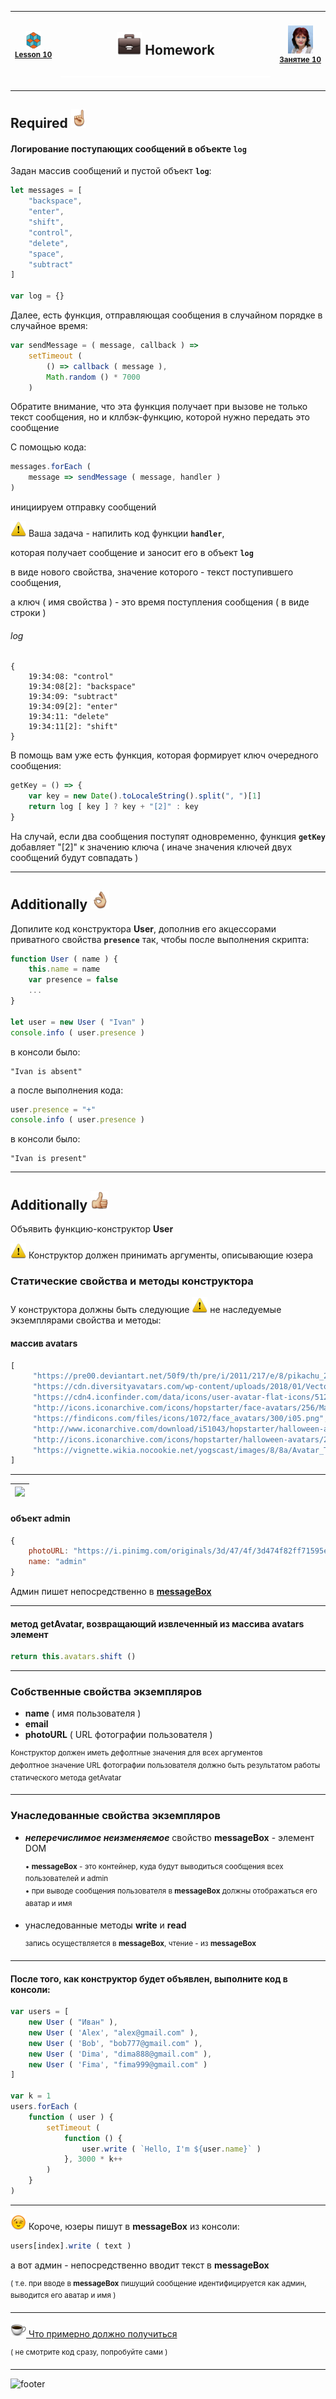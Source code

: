 [footer]: https://github.com/garevna/js-course/raw/master/images/a-level-ico.png?raw=true
[hw-40]: https://raw.githubusercontent.com/garevna/a-level-js-lessons/master/ico/briefcase-40.png
[point-30]: https://raw.githubusercontent.com/garevna/a-level-js-lessons/master/ico/point_up-30.png
[ok-30]: https://raw.githubusercontent.com/garevna/a-level-js-lessons/master/ico/ok-30.png
[super-30]: https://raw.githubusercontent.com/garevna/a-level-js-lessons/master/ico/super-30.png
[warn-25]: https://raw.githubusercontent.com/garevna/a-level-js-lessons/master/ico/warning-25.png
[wink-25]: https://raw.githubusercontent.com/garevna/a-level-js-lessons/master/ico/wink-25.png
[cap-25]: https://raw.githubusercontent.com/garevna/a-level-js-lessons/master/ico/coffee-25.png
[ico25]: https://raw.githubusercontent.com/garevna/a-level-js-lessons/master/ico/a-level-25.png
[space-800]: https://raw.githubusercontent.com/garevna/a-level-js-lessons/master/ico/space-800.png
[me]: https://raw.githubusercontent.com/garevna/a-level-js-lessons/master/ico/myPhoto-40.png "Ⓒ Irina Fylyppova ( garevna ) 2019"

| ![ico25] <br/><sup>[**Lesson&nbsp;10**](../lessons/lesson-10.md)</sup> | <h2>![hw-40] Homework</h2>![space-800] | ![me] <br/><sup>[**Занятие&nbsp;10**](../lessons/lesson-10.md)</sup> |
|-|-|-|

______________________________________________________________________________

## Required ![point-30]

#### Логирование поступающих сообщений в объекте **`log`**

Задан массив сообщений и пустой объект **`log`**:

```javascript
let messages = [
    "backspace",
    "enter",
    "shift",
    "control",
    "delete",
    "space",
    "subtract"
]

var log = {}
```

Далее, есть функция, отправляющая сообщения в случайном порядке в случайное время:

```javascript
var sendMessage = ( message, callback ) =>
    setTimeout (
        () => callback ( message ),
        Math.random () * 7000
    )
```

Обратите внимание, что эта функция получает при вызове не только текст сообщения, но и кллбэк-функцию, которой нужно передать это сообщение

С помощью кода:

```javascript
messages.forEach (
    message => sendMessage ( message, handler )
)
```

инициируем отправку сообщений

![warn-25] Ваша задача - напилить код функции **`handler`**,

которая получает сообщение и заносит его в объект **`log`**

в виде нового свойства, значение которого - текст поступившего сообщения,

а ключ ( имя свойства ) - это время поступления сообщения ( в виде строки )

###### log

```
{
    19:34:08: "control"
    19:34:08[2]: "backspace"
    19:34:09: "subtract"
    19:34:09[2]: "enter"
    19:34:11: "delete"
    19:34:11[2]: "shift"
}
```

В помощь вам уже есть функция, которая формирует ключ очередного сообщения:

```javascript
getKey = () => {
    var key = new Date().toLocaleString().split(", ")[1]
    return log [ key ] ? key + "[2]" : key
}
```

На случай, если два сообщения поступят одновременно, функция **`getKey`** добавляет "[2]" к значению ключа ( иначе значения ключей двух сообщений будут совпадать )

______________________________________________________________________________

## Additionally ![ok-30]

Допилите код конструктора **User**, дополнив его акцессорами приватного свойства **`presence`** так, чтобы после выполнения скрипта:

```javascript
function User ( name ) {
    this.name = name
    var presence = false
    ...
}

let user = new User ( "Ivan" )
console.info ( user.presence )
```

в консоли было:

```
"Ivan is absent"
```

а после выполнения кода:

```javascript
user.presence = "+"
console.info ( user.presence )
```

в консоли было:

```
"Ivan is present"
```

______________________________________________________________________________

## Additionally ![super-30]

Объявить функцию-конструктор **User**

![warn-25] Конструктор должен принимать аргументы, описывающие юзера

### Статические свойства и методы конструктора

У конструктора должны быть следующие ![warn-25] не наследуемые экземплярами свойства и методы:

#### массив **avatars**

```javascript
[
     "https://pre00.deviantart.net/50f9/th/pre/i/2011/217/e/8/pikachu_2_by_nostalgiaattack-d45jd3i.png",
     "https://cdn.diversityavatars.com/wp-content/uploads/2018/01/Vector-Smart-Object-5.png",
     "https://cdn4.iconfinder.com/data/icons/user-avatar-flat-icons/512/User_Avatar-31-512.png",
     "http://icons.iconarchive.com/icons/hopstarter/face-avatars/256/Male-Face-L3-icon.png",
     "https://findicons.com/files/icons/1072/face_avatars/300/i05.png",
     "http://www.iconarchive.com/download/i51043/hopstarter/halloween-avatars/Gomez.ico",
     "http://icons.iconarchive.com/icons/hopstarter/halloween-avatars/256/Zombie-2-icon.png",
     "https://vignette.wikia.nocookie.net/yogscast/images/8/8a/Avatar_Turps_2015.jpg"
]
```

___________________________________________________________________________________________________

| <img src="https://i.pinimg.com/originals/3d/47/4f/3d474f82ff71595e8081f9a120892ae8.gif" width="40"/> |
|-|

#### объект **admin**

```javascript
{
    photoURL: "https://i.pinimg.com/originals/3d/47/4f/3d474f82ff71595e8081f9a120892ae8.gif",
    name: "admin"
}
```

Админ пишет непосредственно в <a href="#messageBox"><b>messageBox</b></a>

_____________________________________________________________________________________________

#### метод **getAvatar**, возвращающий извлеченный из массива avatars элемент

```javascript
return this.avatars.shift ()
```

___________________________________________________________________________________________

### Собственные свойства экземпляров

* **name** ( имя пользователя )
* **email**
* **photoURL** ( URL фотографии пользователя )

<sup>Конструктор должен иметь дефолтные значения для всех аргументов</sup><br>
<sup>дефолтное значение URL фотографии пользователя должно быть результатом работы статического метода getAvatar</sup>

________________________________________________________

<a name="messageBox"></a>

### Унаследованные свойства экземпляров

* **_неперечислимое неизменяемое_** свойство **messageBox** - элемент DOM

    <sup>• **messageBox** - это контейнер, куда будут выводиться сообщения всех пользователей и admin</sup><br>
    <sup>• при выводе сообщения пользователя в **messageBox** должны отображаться его аватар и имя</sup>

* унаследованные методы **write** и **read**

    <sup>запись осуществляется в **messageBox**, чтение - из **messageBox**</sup>

_________________________________________________________________________________________________

#### После того, как конструктор будет объявлен, выполните код в консоли:

```javascript
var users = [
    new User ( "Иван" ),
    new User ( 'Alex', "alex@gmail.com" ),
    new User ( 'Bob', "bob777@gmail.com" ),
    new User ( 'Dima', "dima888@gmail.com" ),
    new User ( 'Fima', "fima999@gmail.com" )
]

var k = 1
users.forEach (
    function ( user ) {
        setTimeout (
            function () {
                user.write ( `Hello, I'm ${user.name}` )
            }, 3000 * k++
        )
    }
)
```
______________________________________________________________________________

![wink-25] Короче, юзеры пишут в **messageBox** из консоли:

```javascript
users[index].write ( text )
```
а вот админ - непосредственно вводит текст в **messageBox**

<sup>( т.е. при вводе в **messageBox** пишущий сообщение идентифицируется как админ, выводится его аватар и имя )</sup>

______________________________________________________________________________

[![cap-25] Что примерно должно получиться](https://garevna.github.io/js-samples/#12)

<sup>( не смотрите код сразу, попробуйте сами )</sup>

______________________________________________________________________________

![footer]
